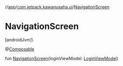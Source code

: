 //[app](../../index.md)/[com.jetpack.kawanusaha.ui](index.md)/[NavigationScreen](-navigation-screen.md)

# NavigationScreen

[androidJvm]\

@[Composable](https://developer.android.com/reference/kotlin/androidx/compose/runtime/Composable.html)

fun [NavigationScreen](-navigation-screen.md)(loginViewModel: [LoginViewModel](../com.jetpack.kawanusaha.main/-login-view-model/index.md))
